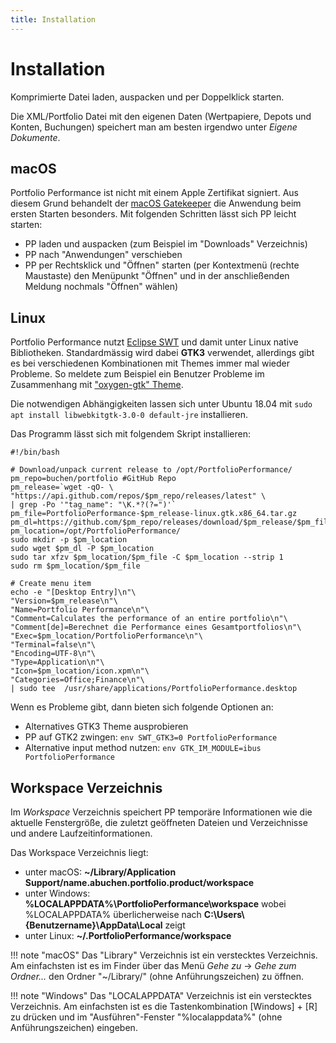 ```yaml
---
title: Installation
---
```


# Installation

Komprimierte Datei laden, auspacken und per Doppelklick starten.

Die XML/Portfolio Datei mit den eigenen Daten (Wertpapiere, Depots und Konten, Buchungen) speichert man am besten irgendwo unter *Eigene Dokumente*.

## macOS

Portfolio Performance ist nicht mit einem Apple Zertifikat signiert. Aus diesem Grund behandelt der [macOS Gatekeeper](https://en.wikipedia.org/wiki/Gatekeeper_(macOS)) die Anwendung beim ersten Starten besonders. Mit folgenden Schritten lässt sich PP leicht starten:


* PP laden und auspacken (zum Beispiel im "Downloads" Verzeichnis)
* PP nach "Anwendungen" verschieben
* PP per Rechtsklick und "Öffnen" starten (per Kontextmenü (rechte Maustaste) den Menüpunkt "Öffnen" und in der anschließenden Meldung nochmals "Öffnen" wählen)

## Linux

Portfolio Performance nutzt [Eclipse SWT](https://www.eclipse.org/swt/) und damit unter Linux native Bibliotheken. Standardmässig wird dabei **GTK3** verwendet, allerdings gibt es bei verschiedenen Kombinationen mit Themes immer mal wieder Probleme. So meldete zum Beispiel ein Benutzer Probleme im Zusammenhang mit ["oxygen-gtk" Theme](https://github.com/buchen/portfolio/issues/1089#issuecomment-459698493).

Die notwendigen Abhängigkeiten lassen sich unter Ubuntu 18.04 mit `sudo apt install libwebkitgtk-3.0-0 default-jre` installieren.

Das Programm lässt sich mit folgendem Skript installieren:
```
#!/bin/bash

# Download/unpack current release to /opt/PortfolioPerformance/
pm_repo=buchen/portfolio #GitHub Repo
pm_release=`wget -qO- \
"https://api.github.com/repos/$pm_repo/releases/latest" \
| grep -Po '"tag_name": "\K.*?(?=")'` 
pm_file=PortfolioPerformance-$pm_release-linux.gtk.x86_64.tar.gz
pm_dl=https://github.com/$pm_repo/releases/download/$pm_release/$pm_file
pm_location=/opt/PortfolioPerformance/
sudo mkdir -p $pm_location
sudo wget $pm_dl -P $pm_location
sudo tar xfzv $pm_location/$pm_file -C $pm_location --strip 1
sudo rm $pm_location/$pm_file

# Create menu item
echo -e "[Desktop Entry]\n"\
"Version=$pm_release\n"\
"Name=Portfolio Performance\n"\
"Comment=Calculates the performance of an entire portfolio\n"\
"Comment[de]=Berechnet die Performance eines Gesamtportfolios\n"\
"Exec=$pm_location/PortfolioPerformance\n"\
"Terminal=false\n"\
"Encoding=UTF-8\n"\
"Type=Application\n"\
"Icon=$pm_location/icon.xpm\n"\
"Categories=Office;Finance\n"\
| sudo tee  /usr/share/applications/PortfolioPerformance.desktop
```


Wenn es Probleme gibt, dann bieten sich folgende Optionen an:

* Alternatives GTK3 Theme ausprobieren
* PP auf GTK2 zwingen: ```env SWT_GTK3=0 PortfolioPerformance```
* Alternative input method nutzen: ```env GTK_IM_MODULE=ibus PortfolioPerformance```

## Workspace Verzeichnis

Im *Workspace* Verzeichnis speichert PP temporäre Informationen wie die aktuelle Fenstergröße, die zuletzt geöffneten Dateien und Verzeichnisse und andere Laufzeitinformationen.

Das Workspace Verzeichnis liegt:

* unter macOS: **~/Library/Application Support/name.abuchen.portfolio.product/workspace**
* unter Windows: **%LOCALAPPDATA%\PortfolioPerformance\workspace** wobei %LOCALAPPDATA% überlicherweise nach **C:\Users\\{Benutzername}\AppData\Local** zeigt
* unter Linux: **~/.PortfolioPerformance/workspace**

!!! note "macOS"
    Das "Library" Verzeichnis ist ein verstecktes Verzeichnis. Am einfachsten ist es im Finder über das Menü *Gehe zu* -> *Gehe zum Ordner...* den Ordner "~/Library/" (ohne Anführungszeichen) zu öffnen.

!!! note "Windows"
    Das "LOCALAPPDATA" Verzeichnis ist ein verstecktes Verzeichnis. Am einfachsten ist es die Tastenkombination [Windows] + [R] zu drücken und im "Ausführen"-Fenster "%localappdata%" (ohne Anführungszeichen) eingeben.
<!--stackedit_data:
eyJoaXN0b3J5IjpbLTI4MDIwMjM3NV19
-->
